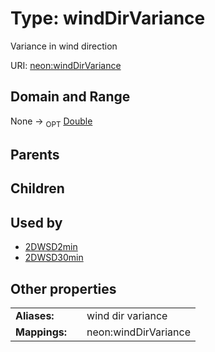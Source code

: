 
# Type: windDirVariance


Variance in wind direction

URI: [neon:windDirVariance](https://data.neonscience.org/windDirVariance)


## Domain and Range

None ->  <sub>OPT</sub> [Double](types/Double.md)

## Parents


## Children


## Used by

 * [2DWSD2min](2DWSD2min.md)
 * [2DWSD30min](2DWSD30min.md)

## Other properties

|  |  |  |
| --- | --- | --- |
| **Aliases:** | | wind dir variance |
| **Mappings:** | | neon:windDirVariance |

